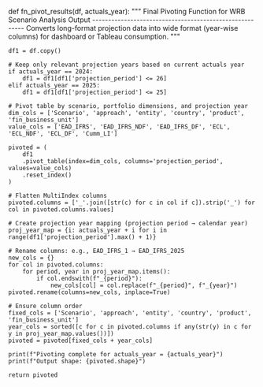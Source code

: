 def fn_pivot_results(df, actuals_year):
    """
    Final Pivoting Function for WRB Scenario Analysis Output
    --------------------------------------------------------
    Converts long-format projection data into wide format (year-wise columns)
    for dashboard or Tableau consumption.
    """

    df1 = df.copy()

    # Keep only relevant projection years based on current actuals year
    if actuals_year == 2024:
        df1 = df1[df1['projection_period'] <= 26]
    elif actuals_year == 2025:
        df1 = df1[df1['projection_period'] <= 25]

    # Pivot table by scenario, portfolio dimensions, and projection year
    dim_cols = ['Scenario', 'approach', 'entity', 'country', 'product', 'fin_business_unit']
    value_cols = ['EAD_IFRS', 'EAD_IFRS_NDF', 'EAD_IFRS_DF', 'ECL', 'ECL_NDF', 'ECL_DF', 'Cumm_LI']

    pivoted = (
        df1
        .pivot_table(index=dim_cols, columns='projection_period', values=value_cols)
        .reset_index()
    )

    # Flatten MultiIndex columns
    pivoted.columns = ['_'.join([str(c) for c in col if c]).strip('_') for col in pivoted.columns.values]

    # Create projection year mapping (projection period → calendar year)
    proj_year_map = {i: actuals_year + i for i in range(df1['projection_period'].max() + 1)}

    # Rename columns: e.g., EAD_IFRS_1 → EAD_IFRS_2025
    new_cols = {}
    for col in pivoted.columns:
        for period, year in proj_year_map.items():
            if col.endswith(f"_{period}"):
                new_cols[col] = col.replace(f"_{period}", f"_{year}")
    pivoted.rename(columns=new_cols, inplace=True)

    # Ensure column order
    fixed_cols = ['Scenario', 'approach', 'entity', 'country', 'product', 'fin_business_unit']
    year_cols = sorted([c for c in pivoted.columns if any(str(y) in c for y in proj_year_map.values())])
    pivoted = pivoted[fixed_cols + year_cols]

    print(f"Pivoting complete for actuals_year = {actuals_year}")
    print(f"Output shape: {pivoted.shape}")

    return pivoted
